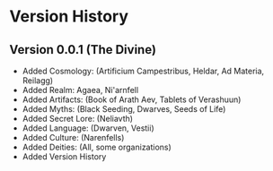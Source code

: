 # Version History

## Version 0.0.1 (The Divine)
* Added Cosmology: (Artificium Campestribus, Heldar, Ad Materia, Reilagg)
* Added Realm: Agaea, Ni'arnfell
* Added Artifacts: (Book of Arath Aev, Tablets of Verashuun)
* Added Myths: (Black Seeding, Dwarves, Seeds of Life)
* Added Secret Lore: (Neliavth)
* Added Language: (Dwarven, Vestii)
* Added Culture: (Narenfells)
* Added Deities: (All, some organizations)
* Added Version History